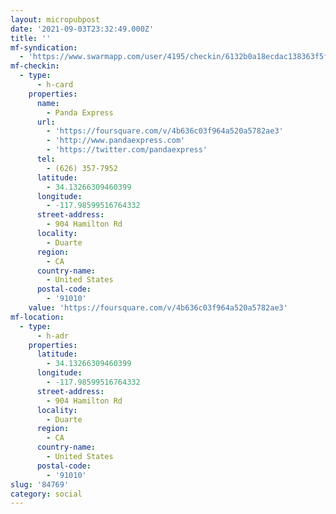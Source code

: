 ```yaml
---
layout: micropubpost
date: '2021-09-03T23:32:49.000Z'
title: ''
mf-syndication:
  - 'https://www.swarmapp.com/user/4195/checkin/6132b0a18ecdac138363f5f8'
mf-checkin:
  - type:
      - h-card
    properties:
      name:
        - Panda Express
      url:
        - 'https://foursquare.com/v/4b636c03f964a520a5782ae3'
        - 'http://www.pandaexpress.com'
        - 'https://twitter.com/pandaexpress'
      tel:
        - (626) 357-7952
      latitude:
        - 34.13266309460399
      longitude:
        - -117.98599516764332
      street-address:
        - 904 Hamilton Rd
      locality:
        - Duarte
      region:
        - CA
      country-name:
        - United States
      postal-code:
        - '91010'
    value: 'https://foursquare.com/v/4b636c03f964a520a5782ae3'
mf-location:
  - type:
      - h-adr
    properties:
      latitude:
        - 34.13266309460399
      longitude:
        - -117.98599516764332
      street-address:
        - 904 Hamilton Rd
      locality:
        - Duarte
      region:
        - CA
      country-name:
        - United States
      postal-code:
        - '91010'
slug: '84769'
category: social
---
```

